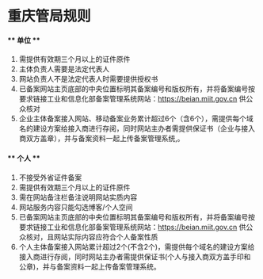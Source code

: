 

# 重庆管局规则

<!-- tabs:start -->

#### ** 单位 **

1. 需提供有效期三个月以上的证件原件                                                                                                              
2. 主体负责人需要是法定代表人                                                                                                                                               
3. 网站负责人不是法定代表人时需要提供授权书                                                                                                                                                                                                                                                                                                                                                                                                                                                                                                                                                                                                               
4. 已备案网站主页底部的中央位置标明其备案编号和版权所有，并将备案编号按要求链接工业和信息化部备案管理系统网站：https://beian.miit.gov.cn 供公众核对                                                
8. 企业主体备案接入网站、移动备案业务累计超过6个（含6个），需提供每个域名的建设方案给接入商进行存阅，同时网站主办者需提供保证书（企业与接入商双方盖章），并与备案资料一起上传备案管理系统,。

#### ** 个人 **

1. 不接受外省证件备案                                                                                                                 
2. 需提供有效期三个月以上的证件原件                                                                                                                                                                                                                              
3. 需在网站备注栏备注说明网站实质内容                                                                                                                                                                                                                                                     
4. 网站服务内容只能勾选博客/个人空间                                                                                   
5. 已备案网站主页底部的中央位置标明其备案编号和版权所有，并将备案编号按要求链接工业和信息化部备案管理系统网站：https://beian.miit.gov.cn 供公众核对，且网站实际内容应符合个人备案性质 
6. 个人主体备案接入网站累计超过2个(不含2个)，需提供每个域名的建设方案给接入商进行存阅，同时网站主办者需提供保证书(个人与接入商双方盖手印和公章)，并与备案资料一起上传备案管理系统。

<!-- tabs:end -->